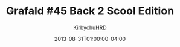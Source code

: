 ---
title: "Grafald #45 Back 2 Scool Edition"
type: "image"
date: 2013-08-31T01:00:00-04:00
draft: false
categories:
- comics
- collaborations
tags:
- grafald
image_path: "/projects/grafald/comics/img/2013/45.png"
alt_text: ""
is_subpage: true
author: "[KirbychuHRD](https://cohost.org/KirbychuHRD)"
---